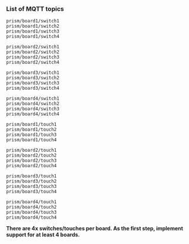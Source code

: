 
### List of MQTT topics
```
prism/board1/switch1
prism/board1/switch2
prism/board1/switch3
prism/board1/switch4

prism/board2/switch1
prism/board2/switch2
prism/board2/switch3
prism/board2/switch4

prism/board3/switch1
prism/board3/switch2
prism/board3/switch3
prism/board3/switch4

prism/board4/switch1
prism/board4/switch2
prism/board4/switch3
prism/board4/switch4

prism/board1/touch1
prism/board1/touch2
prism/board1/touch3
prism/board1/touch4

prism/board2/touch1
prism/board2/touch2
prism/board2/touch3
prism/board2/touch4

prism/board3/touch1
prism/board3/touch2
prism/board3/touch3
prism/board3/touch4

prism/board4/touch1
prism/board4/touch2
prism/board4/touch3
prism/board4/touch4

```

**There are 4x switches/touches per board. As the first step, implement support for at least 4 boards.**

